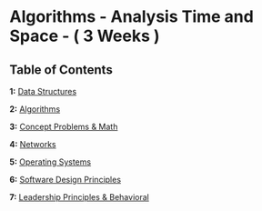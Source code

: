 # Algorithms - Analysis Time and Space - ( 3 Weeks )
## Table of Contents
**1:** [Data Structures](https://github.com/aaronw4ng/12WeekLeetCode/tree/master/1.%20Data%20Structures) 

**2:** [Algorithms](https://github.com/aaronw4ng/12WeekLeetCode/tree/master/2.%20Algorithms) 

**3:** [Concept Problems & Math](https://github.com/aaronw4ng/12WeekLeetCode/tree/master/3.%20Concept%20Problems%20and%20Math) 

**4:** [Networks](https://github.com/aaronw4ng/12WeekLeetCode/tree/master/4.%20Networks) 

**5:** [Operating Systems](https://github.com/aaronw4ng/12WeekLeetCode/tree/master/5.%20OS) 

**6:** [Software Design Principles](https://github.com/aaronw4ng/12WeekLeetCode/tree/master/6.%20Software%20Design%20Principles) 

**7:** [Leadership Principles & Behavioral](https://github.com/aaronw4ng/12WeekLeetCode/tree/master/7.%20Behavioral) 
